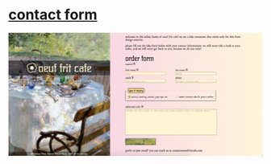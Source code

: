 # [contact form](https://seanstephenbrian.github.io/sign-up-form/)

<img src="https://raw.githubusercontent.com/seanstephenbrian/sign-up-form/main/img/screenshot.png" alt="Screenshot of the finished page">